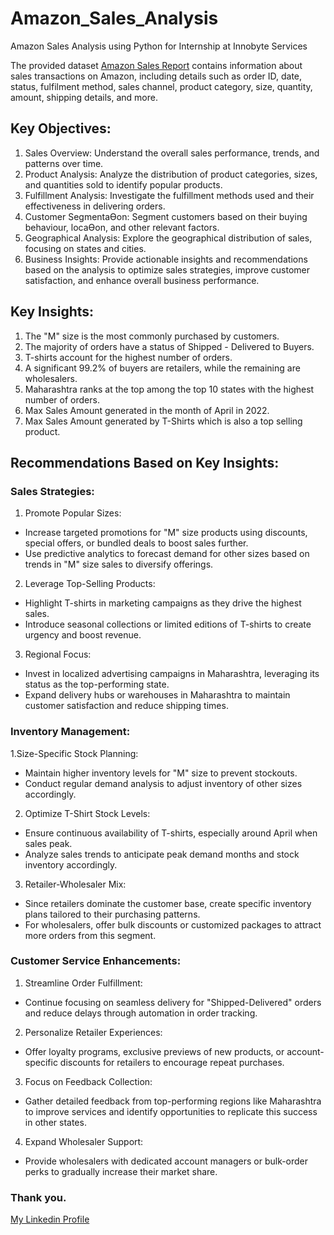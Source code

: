 # Amazon_Sales_Analysis
Amazon Sales Analysis using Python for Internship at Innobyte Services

The provided dataset [Amazon Sales Report](https://drive.google.com/file/d/1YrjYKtS1WHmINL6eafRsrDzrZaw2_WvX/view) contains information about sales transactions on Amazon, including details such as order
ID, date, status, fulfilment method, sales channel, product category, size, quantity, amount, shipping details,
and more.

## Key Objectives:
1. Sales Overview: Understand the overall sales performance, trends, and patterns over time.
2. Product Analysis: Analyze the distribution of product categories, sizes, and quantities sold to identify popular
products.
3. Fulfillment Analysis: Investigate the fulfillment methods used and their effectiveness in delivering orders.
4. Customer SegmentaƟon: Segment customers based on their buying behaviour, locaƟon, and other relevant
factors.
5. Geographical Analysis: Explore the geographical distribution of sales, focusing on states and cities.
6. Business Insights: Provide actionable insights and recommendations based on the analysis to optimize sales
strategies, improve customer satisfaction, and enhance overall business performance.

## Key Insights:
1. The "M" size is the most commonly purchased by customers.
2. The majority of orders have a status of Shipped - Delivered to Buyers.
3. T-shirts account for the highest number of orders.
4. A significant 99.2% of buyers are retailers, while the remaining are wholesalers.
5. Maharashtra ranks at the top among the top 10 states with the highest number of orders.
6. Max Sales Amount generated in the month of April in 2022.
7. Max Sales Amount generated by T-Shirts which is also a top selling product.


## Recommendations Based on Key Insights:
### Sales Strategies:

1. Promote Popular Sizes:
- Increase targeted promotions for "M" size products using discounts, special offers, or bundled deals to boost sales further.
- Use predictive analytics to forecast demand for other sizes based on trends in "M" size sales to diversify offerings.
  
2. Leverage Top-Selling Products:
- Highlight T-shirts in marketing campaigns as they drive the highest sales.
- Introduce seasonal collections or limited editions of T-shirts to create urgency and boost revenue.

3. Regional Focus:
- Invest in localized advertising campaigns in Maharashtra, leveraging its status as the top-performing state.
- Expand delivery hubs or warehouses in Maharashtra to maintain customer satisfaction and reduce shipping times.

### Inventory Management:

1.Size-Specific Stock Planning:
- Maintain higher inventory levels for "M" size to prevent stockouts.
- Conduct regular demand analysis to adjust inventory of other sizes accordingly.

2. Optimize T-Shirt Stock Levels:
- Ensure continuous availability of T-shirts, especially around April when sales peak.
- Analyze sales trends to anticipate peak demand months and stock inventory accordingly.

3. Retailer-Wholesaler Mix:
- Since retailers dominate the customer base, create specific inventory plans tailored to their purchasing patterns.
- For wholesalers, offer bulk discounts or customized packages to attract more orders from this segment.

### Customer Service Enhancements:

1. Streamline Order Fulfillment:
- Continue focusing on seamless delivery for "Shipped-Delivered" orders and reduce delays through automation in order tracking.

2. Personalize Retailer Experiences:
- Offer loyalty programs, exclusive previews of new products, or account-specific discounts for retailers to encourage repeat purchases.

3. Focus on Feedback Collection:
- Gather detailed feedback from top-performing regions like Maharashtra to improve services and identify opportunities to replicate this success in other states.

4. Expand Wholesaler Support:
- Provide wholesalers with dedicated account managers or bulk-order perks to gradually increase their market share.


### Thank you.
[My Linkedin Profile](https://www.linkedin.com/in/ajaykushwaha30/)
